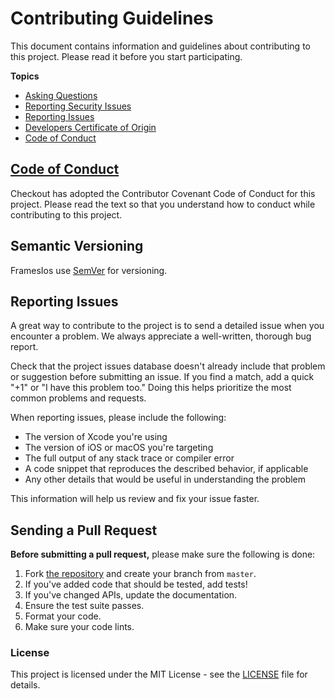 # Contributing Guidelines

This document contains information and guidelines about contributing to this project.
Please read it before you start participating.

**Topics**

* [Asking Questions](#asking-questions)
* [Reporting Security Issues](#reporting-security-issues)
* [Reporting Issues](#reporting-other-issues)
* [Developers Certificate of Origin](#developers-certificate-of-origin)
* [Code of Conduct](#code-of-conduct)

## [Code of Conduct](./.github/CODE_OF_CONDUCT.md)

Checkout has adopted the Contributor Covenant Code of Conduct for this project.
Please read the text so that you understand how to conduct while contributing to this project.

## Semantic Versioning

FramesIos use [SemVer](http://semver.org/) for versioning.

## Reporting Issues

A great way to contribute to the project
is to send a detailed issue when you encounter a problem.
We always appreciate a well-written, thorough bug report.

Check that the project issues database
doesn't already include that problem or suggestion before submitting an issue.
If you find a match, add a quick "+1" or "I have this problem too."
Doing this helps prioritize the most common problems and requests.

When reporting issues, please include the following:

* The version of Xcode you're using
* The version of iOS or macOS you're targeting
* The full output of any stack trace or compiler error
* A code snippet that reproduces the described behavior, if applicable
* Any other details that would be useful in understanding the problem

This information will help us review and fix your issue faster.

## Sending a Pull Request

**Before submitting a pull request,** please make sure the following is done:

1.  Fork [the repository](https://github.com/floriel-fedry-cko/frames-ios) and create your branch from `master`.
2.  If you've added code that should be tested, add tests!
3.  If you've changed APIs, update the documentation.
4.  Ensure the test suite passes.
5.  Format your code.
6.  Make sure your code lints.

### License

This project is licensed under the MIT License - see the [LICENSE](LICENSE) file for details.
